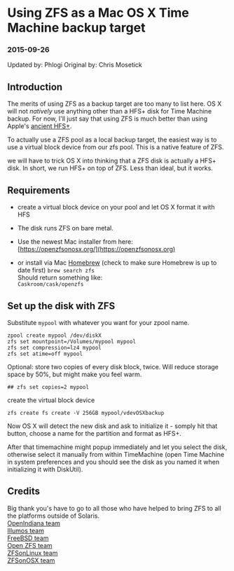 # Using ZFS as a Mac OS X Time Machine backup target
### 2015-09-26
Updated by: Phlogi
Original by: Chris Mosetick

## Introduction
The merits of using ZFS as a backup target are too many to list here.
OS X will not _natively_ use anything other than a HFS+ disk for Time Machine backup.
For now, I'll just say that using ZFS is much better than using Apple's [ancient HFS+](http://blog.barthe.ph/2014/06/10/hfs-plus-bit-rot/).

To actually use a ZFS pool as a local backup target, the easiest way is to use a virtual block device from our zfs pool. This is a native feature of ZFS. 


we will have to trick OS X into thinking that a ZFS disk is actually a HFS+ disk. In short, we run HFS+ on top of ZFS. Less than ideal, but it works.


## Requirements
- create a virtual block device on your pool and let OS X format it with HFS

- The disk runs ZFS on bare metal.  
- Use the newest Mac installer from here:  
[https://openzfsonosx.org/](https://openzfsonosx.org)

- or install via Mac [Homebrew](http://brew.sh) (check to make sure Homebrew is up to date first)  `brew search zfs`  
Should return something like:  
`Caskroom/cask/openzfs`


## Set up the disk with ZFS

Substitute `mypool` with whatever you want for your zpool name.
```
zpool create mypool /dev/diskX
zfs set mountpoint=/Volumes/mypool mypool
zfs set compression=lz4 mypool
zfs set atime=off mypool
```
Optional: store two copies of every disk block, twice. Will reduce storage space by 50%, but might make you feel warm.
```
## zfs set copies=2 mypool
```
create the virtual block device
```
zfs create fs create -V 256GB mypool/vdevOSXbackup
```
Now OS X will detect the new disk and ask to initialize it - somply hit that button, choose a name for the partition and format as HFS+.

After that timemachine might popup immediately and let you select the disk, otherwise select it manually from within TimeMachine (open Time Machine in system preferences and you should see the disk as you named it when initializing it with DiskUtil).


## Credits
Big thank you's have to go to all those who have helped to bring ZFS to all the platforms outside of Solaris.  
[OpenIndiana team](http://wiki.openindiana.org/oi/OpenIndiana+Wiki+Home)  
[Illumos team](http://wiki.illumos.org/display/illumos/About+illumos)  
[FreeBSD team](http://freebsd.org)  
[Open ZFS team](http://www.open-zfs.org/wiki/Main_Page)  
[ZFSonLinux team](http://zfsonlinux.com)  
[ZFSonOSX team](https://github.com/openzfsonosx/zfs/graphs/contributors)

